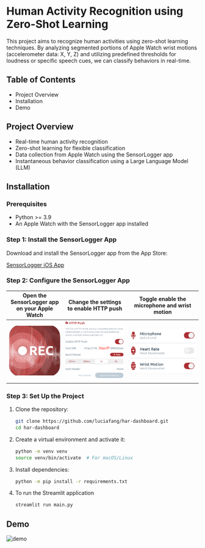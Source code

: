 
# Human Activity Recognition using Zero-Shot Learning

This project aims to recognize human activities using zero-shot learning techniques. By analyzing segmented portions of Apple Watch wrist motions (accelerometer data: X, Y, Z) and utilizing predefined thresholds for loudness or specific speech cues, we can classify behaviors in real-time.

## Table of Contents

- Project Overview
- Installation
- Demo

## Project Overview

- Real-time human activity recognition
- Zero-shot learning for flexible classification
- Data collection from Apple Watch using the SensorLogger app
- Instantaneous behavior classification using a Large Language Model (LLM)

## Installation

### Prerequisites

- Python >= 3.9
- An Apple Watch with the SensorLogger app installed

### Step 1: Install the SensorLogger App

Download and install the SensorLogger app from the App Store:

[SensorLogger iOS App](https://apps.apple.com/us/app/sensor-logger/id1531582925)

### Step 2: Configure the SensorLogger App
| Open the SensorLogger app on your Apple Watch  | Change the settings to enable HTTP push  | Toggle enable the microphone and wrist motion      |
|------------------------------------------------|-------------------------------------------|-----------------------------------------------------------------|
| ![Open Sensor Logger](images/sensorlogger.png) | ![Enable HTTP Push](images/settings_http.PNG) | ![Enable Microphone and Wrist Motion](images/logger_toggles.PNG) |


### Step 3: Set Up the Project

1. Clone the repository:
   ```bash
   git clone https://github.com/luciafang/har-dashboard.git
   cd har-dashboard
   ```
2. Create a virtual environment and activate it:
    ```bash
   python -m venv venv
   source venv/bin/activate  # For macOS/Linux
    ```
3. Install dependencies:
    ```bash
   python -m pip install -r requirements.txt
    ```
4. To run the Streamlit application
    ```bash
    streamlit run main.py
   ```

## Demo
![demo](images/demo.gif)

